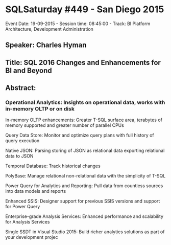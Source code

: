 # SQLSaturday #449 - San Diego 2015
Event Date: 19-09-2015 - Session time: 08:45:00 - Track: BI Platform Architecture, Development  Administration
## Speaker: Charles Hyman
## Title: SQL 2016 Changes and Enhancements for BI and Beyond
## Abstract:
### Operational Analytics: Insights on operational data, works with in-memory OLTP or on disk

In-memory OLTP enhancements: Greater T-SQL surface area, terabytes of memory supported and greater number of parallel CPUs

Query Data Store: Monitor and optimize query plans with full history of query execution

Native JSON: Parsing  storing of JSON as relational data  exporting relational data to JSON

Temporal Database: Track historical changes

PolyBase: Manage relational  non-relational data with the simplicity of T-SQL

Power Query for Analytics and Reporting: Pull data from countless sources into data models and reports

Enhanced SSIS: Designer support for previous SSIS versions and support for Power Query

Enterprise-grade Analysis Services: Enhanced performance and scalability for Analysis Services

Single SSDT in Visual Studio 2015: Build richer analytics solutions as part of your development 
projec
